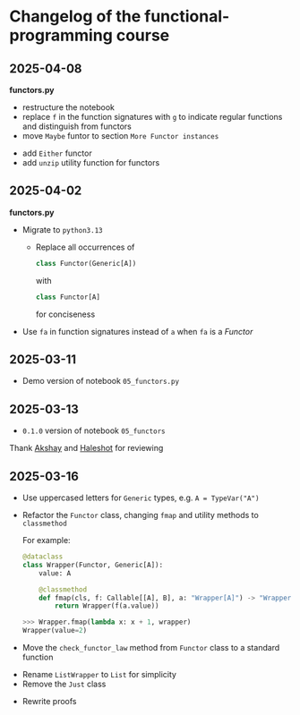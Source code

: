 # Changelog of the functional-programming course

## 2025-04-08

**functors.py**

* restructure the notebook
* replace `f` in the function signatures with `g` to indicate regular functions and distinguish from functors
* move `Maybe` funtor to section `More Functor instances`
+ add `Either` functor
+ add `unzip` utility function for functors

## 2025-04-02

**functors.py**

+ Migrate to `python3.13`

    + Replace all occurrences of 

        ```python
        class Functor(Generic[A])
        ```

        with

        ```python
        class Functor[A]
        ```

        for conciseness

+ Use `fa` in function signatures instead of `a` when `fa` is a *Functor*

## 2025-03-11

* Demo version of notebook `05_functors.py`

## 2025-03-13

* `0.1.0` version of notebook `05_functors`

Thank [Akshay](https://github.com/akshayka) and [Haleshot](https://github.com/Haleshot) for reviewing

## 2025-03-16

+ Use uppercased letters for `Generic` types, e.g. `A = TypeVar("A")`
+ Refactor the `Functor` class, changing `fmap` and utility methods to `classmethod`

    For example:

    ```python
    @dataclass
    class Wrapper(Functor, Generic[A]):
        value: A

        @classmethod
        def fmap(cls, f: Callable[[A], B], a: "Wrapper[A]") -> "Wrapper[B]":
            return Wrapper(f(a.value))

    >>> Wrapper.fmap(lambda x: x + 1, wrapper)
    Wrapper(value=2)
    ```

+ Move the `check_functor_law` method from `Functor` class to a standard function
- Rename `ListWrapper` to `List` for simplicity
- Remove the `Just` class
+ Rewrite proofs
